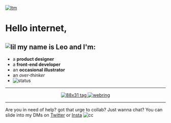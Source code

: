 [![ltm](https://media1.giphy.com/media/DRTrzvTdqzcyzvcfeh/giphy.gif)](https://ltrademark.com)

# Hello internet, 
## ![lil](https://piskel-imgstore-b.appspot.com/img/c4737b28-571d-11ed-a9b8-6561623999a4.gif) my name is Leo and I'm:
- a **product designer**
- a **front-end developer**
- an **occasional illustrator**
- an *over-thinker*
- ![status](https://img.shields.io/endpoint?url=https://discord-status-shield-vhnxvb4dw50j.runkit.sh/)

---

<div align="center">
  <a href="https://ltrademark.com">
    <img src="https://media2.giphy.com/media/v1.Y2lkPTc5MGI3NjExN28zdXcweGtldWgzZzZtbWJ2dDZheW16cmN0enFhdnVtMmI2YjBreCZlcD12MV9pbnRlcm5hbF9naWZfYnlfaWQmY3Q9Zw/mSWncsbelXoBg9BPbk/giphy.gif" alt="88x31 tag" />  
  </a>
  <a href="https://webring.ltrdmrk.co">
    <img src="https://media1.giphy.com/media/v1.Y2lkPTc5MGI3NjExcDJrbG5zdWRib3ByMmV2b2JqbTh3eDNqc293dmU0d3h6ZHRvZ3dhbiZlcD12MV9pbnRlcm5hbF9naWZfYnlfaWQmY3Q9Zw/DlxL1DWrWLsrXmPIhB/giphy.gif" alt="webring" />
  </a>
</div>

---

Are you in need of help? got that urge to collab? Just wanna chat? You can slide into my DMs on [Twitter](https://twitter.com/direct_messages/create/ltrademark) or [Insta](https://www.instagram.com/ltrademark) ![cc](https://web.archive.org/web/20091026220950/http://geocities.com/lady-chat-a-lot/birdmail.gif)
